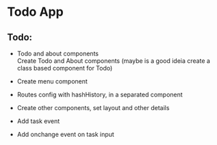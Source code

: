 # Todo App

## Todo:
- Todo and about components <br/>
    Create Todo and About components (maybe is a good ideia create a class based component for Todo)

- Create menu component

- Routes config with hashHistory, in a separated component

- Create other components, set layout and other details

- Add task event

- Add onchange event on task input
